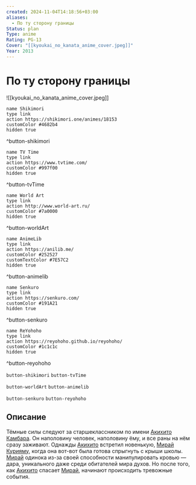 ```yaml
---
created: 2024-11-04T14:18:56+03:00
aliases:
  - По ту сторону границы
Status: plan
Type: anime
Rating: PG-13
Cover: "[[kyoukai_no_kanata_anime_cover.jpeg]]"
Year: 2013
---
```


# По ту сторону границы

![[kyoukai_no_kanata_anime_cover.jpeg]]

```button
name Shikimori
type link
action https://shikimori.one/animes/18153
customColor #4682b4
hidden true
```
^button-shikimori

```button
name TV Time
type link
action https://www.tvtime.com/
customColor #997f00
hidden true
```
^button-tvTime

```button
name World Art
type link
action http://www.world-art.ru/
customColor #7a0000
hidden true
```
^button-worldArt

```button
name AnimeLib
type link
action https://anilib.me/
customColor #252527
customTextColor #7E57C2
hidden true
```
^button-animelib

```button
name Senkuro
type link
action https://senkuro.com/
customColor #191A21
hidden true
```
^button-senkuro

```button
name ReYohoho
type link
action https://reyohoho.github.io/reyohoho/
customColor #1c1c1c
hidden true
```
^button-reyohoho

`button-shikimori` `button-tvTime`

`button-worldArt` `button-animelib`

`button-senkuro` `button-reyohoho`

## Описание

Тёмные силы следуют за старшеклассником по имени [Акихито Камбара](https://shikimori.one/characters/81757-akihito-kanbara). Он наполовину человек, наполовину ёму, и все раны на нём сразу заживают. Однажды [Акихито](https://shikimori.one/characters/81757-akihito-kanbara) встретил новенькую, [Мирай Курияму](https://shikimori.one/characters/81751-mirai-kuriyama), когда она вот-вот была готова спрыгнуть с крыши школы. [Мирай](https://shikimori.one/characters/81751-mirai-kuriyama) одинока из-за своей способности манипулировать кровью — дара, уникального даже среди обитателей мира духов. Но после того, как [Акихито](https://shikimori.one/characters/81757-akihito-kanbara) спасает [Мирай](https://shikimori.one/characters/81751-mirai-kuriyama), начинают происходить тревожные события.
